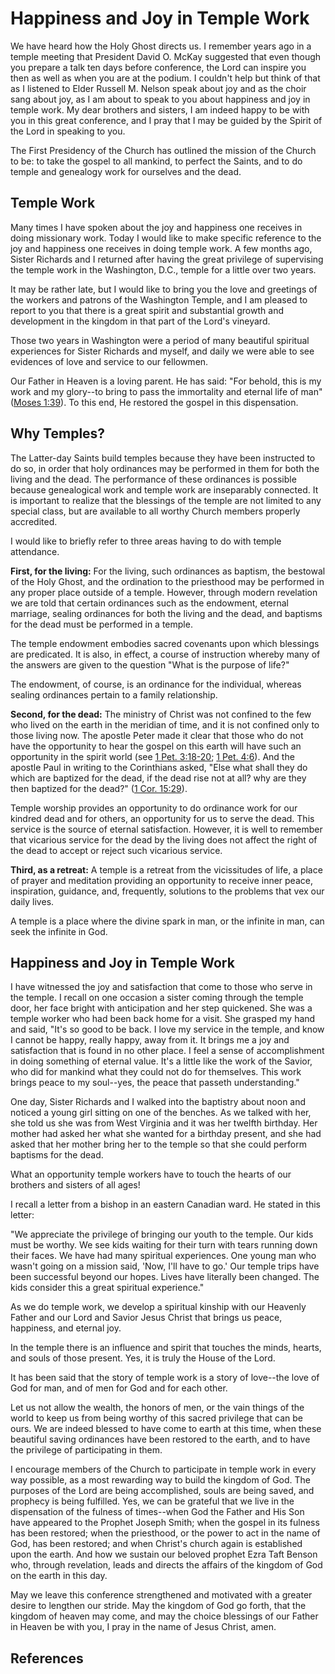 # Happiness and Joy in Temple Work

We have heard how the Holy Ghost directs us. I remember years ago in a temple
meeting that President David O. McKay suggested that even though you prepare a
talk ten days before conference, the Lord can inspire you then as well as when
you are at the podium. I couldn't help but think of that as I listened to
Elder Russell M. Nelson speak about joy and as the choir sang about joy, as I
am about to speak to you about happiness and joy in temple work. My dear
brothers and sisters, I am indeed happy to be with you in this great
conference, and I pray that I may be guided by the Spirit of the Lord in
speaking to you.

The First Presidency of the Church has outlined the mission of the Church to
be: to take the gospel to all mankind, to perfect the Saints, and to do temple
and genealogy work for ourselves and the dead.

## Temple Work

Many times I have spoken about the joy and happiness one receives in doing
missionary work. Today I would like to make specific reference to the joy and
happiness one receives in doing temple work. A few months ago, Sister Richards
and I returned after having the great privilege of supervising the temple work
in the Washington, D.C., temple for a little over two years.

It may be rather late, but I would like to bring you the love and greetings of
the workers and patrons of the Washington Temple, and I am pleased to report
to you that there is a great spirit and substantial growth and development in
the kingdom in that part of the Lord's vineyard.

Those two years in Washington were a period of many beautiful spiritual
experiences for Sister Richards and myself, and daily we were able to see
evidences of love and service to our fellowmen.

Our Father in Heaven is a loving parent. He has said: "For behold, this is my
work and my glory--to bring to pass the immortality and eternal life of man"
([Moses 1:39](/scriptures/pgp/moses/1.39?lang=eng#38)). To this end, He
restored the gospel in this dispensation.

## Why Temples?

The Latter-day Saints build temples because they have been instructed to do
so, in order that holy ordinances may be performed in them for both the living
and the dead. The performance of these ordinances is possible because
genealogical work and temple work are inseparably connected. It is important
to realize that the blessings of the temple are not limited to any special
class, but are available to all worthy Church members properly accredited.

I would like to briefly refer to three areas having to do with temple
attendance.

**First, for the living:** For the living, such ordinances as baptism, the bestowal of the Holy Ghost, and the ordination to the priesthood may be performed in any proper place outside of a temple. However, through modern revelation we are told that certain ordinances such as the endowment, eternal marriage, sealing ordinances for both the living and the dead, and baptisms for the dead must be performed in a temple.

The temple endowment embodies sacred covenants upon which blessings are
predicated. It is also, in effect, a course of instruction whereby many of the
answers are given to the question "What is the purpose of life?"

The endowment, of course, is an ordinance for the individual, whereas sealing
ordinances pertain to a family relationship.

**Second, for the dead:** The ministry of Christ was not confined to the few who lived on the earth in the meridian of time, and it is not confined only to those living now. The apostle Peter made it clear that those who do not have the opportunity to hear the gospel on this earth will have such an opportunity in the spirit world (see [1 Pet. 3:18-20](/scriptures/nt/1-pet/3.18-20?lang=eng#17); [1 Pet. 4:6](/scriptures/nt/1-pet/4.6?lang=eng#5)). And the apostle Paul in writing to the Corinthians asked, "Else what shall they do which are baptized for the dead, if the dead rise not at all? why are they then baptized for the dead?" ([1 Cor. 15:29](/scriptures/nt/1-cor/15.29?lang=eng#28)).

Temple worship provides an opportunity to do ordinance work for our kindred
dead and for others, an opportunity for us to serve the dead. This service is
the source of eternal satisfaction. However, it is well to remember that
vicarious service for the dead by the living does not affect the right of the
dead to accept or reject such vicarious service.

**Third, as a retreat:** A temple is a retreat from the vicissitudes of life, a place of prayer and meditation providing an opportunity to receive inner peace, inspiration, guidance, and, frequently, solutions to the problems that vex our daily lives.

A temple is a place where the divine spark in man, or the infinite in man, can
seek the infinite in God.

## Happiness and Joy in Temple Work

I have witnessed the joy and satisfaction that come to those who serve in the
temple. I recall on one occasion a sister coming through the temple door, her
face bright with anticipation and her step quickened. She was a temple worker
who had been back home for a visit. She grasped my hand and said, "It's so
good to be back. I love my service in the temple, and know I cannot be happy,
really happy, away from it. It brings me a joy and satisfaction that is found
in no other place. I feel a sense of accomplishment in doing something of
eternal value. It's a little like the work of the Savior, who did for mankind
what they could not do for themselves. This work brings peace to my soul--yes,
the peace that passeth understanding."

One day, Sister Richards and I walked into the baptistry about noon and
noticed a young girl sitting on one of the benches. As we talked with her, she
told us she was from West Virginia and it was her twelfth birthday. Her mother
had asked her what she wanted for a birthday present, and she had asked that
her mother bring her to the temple so that she could perform baptisms for the
dead.

What an opportunity temple workers have to touch the hearts of our brothers
and sisters of all ages!

I recall a letter from a bishop in an eastern Canadian ward. He stated in this
letter:

"We appreciate the privilege of bringing our youth to the temple. Our kids
must be worthy. We see kids waiting for their turn with tears running down
their faces. We have had many spiritual experiences. One young man who wasn't
going on a mission said, 'Now, I'll have to go.' Our temple trips have been
successful beyond our hopes. Lives have literally been changed. The kids
consider this a great spiritual experience."

As we do temple work, we develop a spiritual kinship with our Heavenly Father
and our Lord and Savior Jesus Christ that brings us peace, happiness, and
eternal joy.

In the temple there is an influence and spirit that touches the minds, hearts,
and souls of those present. Yes, it is truly the House of the Lord.

It has been said that the story of temple work is a story of love--the love of
God for man, and of men for God and for each other.

Let us not allow the wealth, the honors of men, or the vain things of the
world to keep us from being worthy of this sacred privilege that can be ours.
We are indeed blessed to have come to earth at this time, when these beautiful
saving ordinances have been restored to the earth, and to have the privilege
of participating in them.

I encourage members of the Church to participate in temple work in every way
possible, as a most rewarding way to build the kingdom of God. The purposes of
the Lord are being accomplished, souls are being saved, and prophecy is being
fulfilled. Yes, we can be grateful that we live in the dispensation of the
fulness of times--when God the Father and His Son have appeared to the Prophet
Joseph Smith; when the gospel in its fulness has been restored; when the
priesthood, or the power to act in the name of God, has been restored; and
when Christ's church again is established upon the earth. And how we sustain
our beloved prophet Ezra Taft Benson who, through revelation, leads and
directs the affairs of the kingdom of God on the earth in this day.

May we leave this conference strengthened and motivated with a greater desire
to lengthen our stride. May the kingdom of God go forth, that the kingdom of
heaven may come, and may the choice blessings of our Father in Heaven be with
you, I pray in the name of Jesus Christ, amen.

## References

